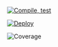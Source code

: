 [![Compile, test](https://github.com/kohziyi95/VTTPMealPlannerApp/actions/workflows/main.yaml/badge.svg)](https://github.com/kohziyi95/VTTPMealPlannerApp/actions/workflows/main.yaml)

[![Deploy](https://github.com/kohziyi95/VTTPMealPlannerApp/actions/workflows/main.yaml/badge.svg)](https://github.com/kohziyi95/VTTPMealPlannerApp/actions/workflows/main.yaml)

![Coverage](https://verybigbucket.sgp1.digitaloceanspaces.com/coverage/VTTPMealPlannerApp/jacoco.svg)

